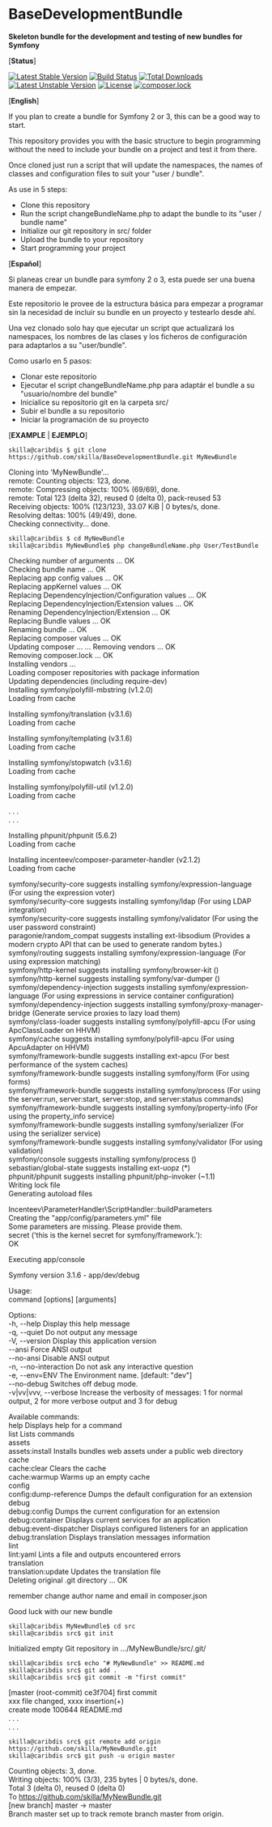 # BaseDevelopmentBundle

__Skeleton bundle for the development and testing of new bundles for Symfony__

[__Status__]

[![Latest Stable Version](https://img.shields.io/github/release/skilla/BaseDevelopmentBundle.svg)](https://packagist.org/packages/skilla/base-development-bundle#1.0.0)
[![Build Status](https://travis-ci.org/skilla/BaseDevelopmentBundle.svg?branch=master)](https://travis-ci.org/skilla/BaseDevelopmentBundle)
[![Total Downloads](https://poser.pugx.org/skilla/base-development-bundle/downloads)](https://packagist.org/packages/skilla/base-development-bundle)
[![Latest Unstable Version](https://poser.pugx.org/skilla/base-development-bundle/v/unstable)](https://packagist.org/packages/skilla/base-development-bundle#dev-master)
[![License](https://poser.pugx.org/skilla/base-development-bundle/license)](https://packagist.org/packages/skilla/base-development-bundle)
[![composer.lock](https://poser.pugx.org/skilla/base-development-bundle/composerlock)](https://packagist.org/packages/skilla/base-development-bundle)

[__English__]

If you plan to create a bundle for Symfony 2 or 3, this can be a good way to start.

This repository provides you with the basic structure to begin programming without the need to include your bundle on a project and test it from there.

Once cloned just run a script that will update the namespaces, the names of classes and configuration files to suit your "user / bundle".

As use in 5 steps:
- Clone this repository
- Run the script changeBundleName.php to adapt the bundle to its "user / bundle name"
- Initialize our git repository in src/ folder
- Upload the bundle to your repository
- Start programming your project

[__Español__]

Si planeas crear un bundle para symfony 2 o 3, esta puede ser una buena manera de empezar.

Este repositorio le provee de la estructura básica para empezar a programar sin la necesidad de incluir su bundle en un proyecto y testearlo desde ahí.

Una vez clonado solo hay que ejecutar un script que actualizará los namespaces, los nombres de las clases y los ficheros de configuración para adaptarlos a su "user/bundle".

Como usarlo en 5 pasos:
- Clonar este repositorio
- Ejecutar el script changeBundleName.php para adaptár el bundle a su "usuario/nombre del bundle"
- Inicialice su repositorio git en la carpeta src/
- Subir el bundle a su repositorio
- Iniciar la programación de su proyecto


[__EXAMPLE__ | __EJEMPLO__]

```shell
skilla@caribdis $ git clone https://github.com/skilla/BaseDevelopmentBundle.git MyNewBundle
```

Cloning into 'MyNewBundle'...  
remote: Counting objects: 123, done.  
remote: Compressing objects: 100% (69/69), done.  
remote: Total 123 (delta 32), reused 0 (delta 0), pack-reused 53  
Receiving objects: 100% (123/123), 33.07 KiB | 0 bytes/s, done.  
Resolving deltas: 100% (49/49), done.  
Checking connectivity... done.  

```shell
skilla@caribdis $ cd MyNewBundle
skilla@caribdis MyNewBundle$ php changeBundleName.php User/TestBundle
```
 Checking number of arguments ... OK  
 Checking bundle name ... OK  
 Replacing app config values ... OK  
 Replacing appKernel values ... OK  
 Replacing DependencyInjection/Configuration values ... OK  
 Replacing DependencyInjection/Extension values ... OK  
 Renaming DependencyInjection/Extension ... OK  
 Replacing Bundle values ... OK  
 Renaming bundle ... OK  
 Replacing composer values ... OK  
 Updating composer ... ...  Removing vendors ... OK  
 Removing composer.lock ... OK  
 Installing vendors ...  
Loading composer repositories with package information  
Updating dependencies (including require-dev)  
   Installing symfony/polyfill-mbstring (v1.2.0)  
   Loading from cache  

   Installing symfony/translation (v3.1.6)  
   Loading from cache  

   Installing symfony/templating (v3.1.6)  
   Loading from cache  

   Installing symfony/stopwatch (v3.1.6)  
   Loading from cache  

   Installing symfony/polyfill-util (v1.2.0)  
   Loading from cache  

   . . .  
   . . .  
   
   Installing phpunit/phpunit (5.6.2)  
   Loading from cache  

   Installing incenteev/composer-parameter-handler (v2.1.2)  
   Loading from cache  

symfony/security-core suggests installing symfony/expression-language (For using the expression voter)  
symfony/security-core suggests installing symfony/ldap (For using LDAP integration)  
symfony/security-core suggests installing symfony/validator (For using the user password constraint)  
paragonie/random_compat suggests installing ext-libsodium (Provides a modern crypto API that can be used to generate random bytes.)  
symfony/routing suggests installing symfony/expression-language (For using expression matching)  
symfony/http-kernel suggests installing symfony/browser-kit ()  
symfony/http-kernel suggests installing symfony/var-dumper ()  
symfony/dependency-injection suggests installing symfony/expression-language (For using expressions in service container configuration)  
symfony/dependency-injection suggests installing symfony/proxy-manager-bridge (Generate service proxies to lazy load them)  
symfony/class-loader suggests installing symfony/polyfill-apcu (For using ApcClassLoader on HHVM)  
symfony/cache suggests installing symfony/polyfill-apcu (For using ApcuAdapter on HHVM)  
symfony/framework-bundle suggests installing ext-apcu (For best performance of the system caches)  
symfony/framework-bundle suggests installing symfony/form (For using forms)  
symfony/framework-bundle suggests installing symfony/process (For using the server:run, server:start, server:stop, and server:status commands)  
symfony/framework-bundle suggests installing symfony/property-info (For using the property_info service)  
symfony/framework-bundle suggests installing symfony/serializer (For using the serializer service)  
symfony/framework-bundle suggests installing symfony/validator (For using validation)  
symfony/console suggests installing symfony/process ()  
sebastian/global-state suggests installing ext-uopz (*)  
phpunit/phpunit suggests installing phpunit/php-invoker (~1.1)  
Writing lock file  
Generating autoload files  

Incenteev\ParameterHandler\ScriptHandler::buildParameters  
Creating the "app/config/parameters.yml" file  
Some parameters are missing. Please provide them.  
secret ('this is the kernel secret for symfony/framework.'):  
OK

 Executing app/console

Symfony version 3.1.6 - app/dev/debug

Usage:  
  command [options] [arguments]

Options:  
  -h, --help            Display this help message  
  -q, --quiet           Do not output any message  
  -V, --version         Display this application version  
      --ansi            Force ANSI output  
      --no-ansi         Disable ANSI output  
  -n, --no-interaction  Do not ask any interactive question  
  -e, --env=ENV         The Environment name. [default: "dev"]  
      --no-debug        Switches off debug mode.  
  -v|vv|vvv, --verbose  Increase the verbosity of messages: 1 for normal output, 2 for more verbose output and 3 for debug  

Available commands:  
  help                    Displays help for a command  
  list                    Lists commands  
 assets  
  assets:install          Installs bundles web assets under a public web directory  
 cache  
  cache:clear             Clears the cache  
  cache:warmup            Warms up an empty cache  
 config  
  config:dump-reference   Dumps the default configuration for an extension  
 debug  
  debug:config            Dumps the current configuration for an extension  
  debug:container         Displays current services for an application  
  debug:event-dispatcher  Displays configured listeners for an application  
  debug:translation       Displays translation messages information  
 lint  
  lint:yaml               Lints a file and outputs encountered errors  
 translation  
  translation:update      Updates the translation file  
 Deleting original .git directory ... OK  

 remember change author name and email in composer.json  
 
 Good luck with our new bundle  

```shell
skilla@caribdis MyNewBundle$ cd src
skilla@caribdis src$ git init
```
Initialized empty Git repository in .../MyNewBundle/src/.git/
```shell
skilla@caribdis src$ echo "# MyNewBundle" >> README.md
skilla@caribdis src$ git add .
skilla@caribdis src$ git commit -m "first commit"
```
[master (root-commit) ce3f704] first commit  
 xxx file changed, xxxx insertion(+)  
 create mode 100644 README.md  
 . . .  
 . . .  
```shell
skilla@caribdis src$ git remote add origin https://github.com/skilla/MyNewBundle.git
skilla@caribdis src$ git push -u origin master
```
Counting objects: 3, done.  
Writing objects: 100% (3/3), 235 bytes | 0 bytes/s, done.  
Total 3 (delta 0), reused 0 (delta 0)  
To https://github.com/skilla/MyNewBundle.git  
[new branch]      master -> master  
Branch master set up to track remote branch master from origin.  
